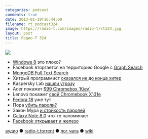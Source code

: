 ```yaml
---
categories: podcast
comments: true
date: 2013-01-19T16:44:00
filename: rt_podcast324
image: https://radio-t.com/images/radio-t/rt324.jpg
layout: post
title: Радио-Т 324
---
```


![](https://radio-t.com/images/radio-t/rt324.jpg)

* [Windows 8](http://www.inc.com/john-brandon/windows-8-epic-fail-of-the-decade.html) это плохо?
* Facebook вторгается на территорию Google с [Graph Search](http://news.cnet.com/8301-1023_3-57564077-93/facebook-takes-on-google-with-graph-search/)
* [MongoDB Full Text Search](http://architects.dzone.com/articles/mongodb-full-text-search)
* Хитрый программист [оказался не до конца хитер](http://www.theverge.com/2013/1/16/3882900/verizon-software-engineer-outsourced-his-entire-job-to-china)
* Kaspersky Lab [нашли угрозу](http://www.latimes.com/news/nationworld/world/la-fg-russia-malware-20130117,0,3362018.story)
* Acer покажет [$99 Chromebox 'Kiev'](http://www.digitaltrends.com/computing/acer-expected-to-unveil-its-own-chromebox-following-chromebook-release/)
* Lenovo покажет [свой Chromebook X131e](http://www.theverge.com/2013/1/17/3886142/lenovo-enters-chromebook-market-with-thinkpad-x131e)
* [Fedora 18](http://habrahabr.ru/post/162697/#habracut) уже тут
* Пора [убить пароли?](http://www.technologyreview.com/view/510106/googles-alternative-to-the-password/)
* Закон Мура [и стойкость паролей](http://www.lightbluetouchpaper.org/2013/01/17/moores-law-wont-kill-passwords/)
* [Galaxy Note 8.0](http://www.theverge.com/2013/1/17/3886644/galaxy-note-8-tablet-rumored-to-be-unviled-at-mwc) что-то напоминает
* [Facebook открывает и железо](http://www.businessinsider.com/facebook-fires-killing-blow-into-55-billion-market-2013-1)

[аудио](http://cdn.radio-t.com/rt_podcast324.mp3) ● [radio-t.torrent](http://cdn.radio-t.com/torrents/rt_podcast324.mp3.torrent) ● [лог чата](http://chat.radio-t.com/logs/radio-t-324.html) ● [wiki](http://wiki.radio-t.com/%D0%92%D1%8B%D0%BF%D1%83%D1%81%D0%BA_324)<audio src="http://cdn.radio-t.com/rt_podcast324.mp3" preload="none"></audio>
